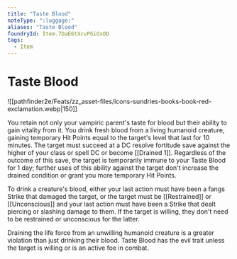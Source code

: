 ```yaml
---
title: "Taste Blood"
noteType: ":luggage:"
aliases: "Taste Blood"
foundryId: Item.7DaE6tXcvPGiOxOD
tags:
  - Item
---
```


# Taste Blood
![[pathfinder2e/Feats/zz_asset-files/icons-sundries-books-book-red-exclamation.webp|150]]

You retain not only your vampiric parent's taste for blood but their ability to gain vitality from it. You drink fresh blood from a living humanoid creature, gaining temporary Hit Points equal to the target's level that last for 10 minutes. The target must succeed at a DC resolve fortitude save against the higher of your class or spell DC or become [[Drained 1]]. Regardless of the outcome of this save, the target is temporarily immune to your Taste Blood for 1 day; further uses of this ability against the target don't increase the drained condition or grant you more temporary Hit Points.

To drink a creature's blood, either your last action must have been a fangs Strike that damaged the target, or the target must be [[Restrained]] or [[Unconscious]] and your last action must have been a Strike that dealt piercing or slashing damage to them. If the target is willing, they don't need to be restrained or unconscious for the latter.

Draining the life force from an unwilling humanoid creature is a greater violation than just drinking their blood. Taste Blood has the evil trait unless the target is willing or is an active foe in combat.
